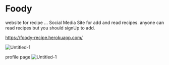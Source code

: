# Foody
website for recipe ...
Social Media Site for add and read recipes.
anyone can read recipes but you should signUp to add.

https://foody-recipe.herokuapp.com/

![Untitled-1](https://user-images.githubusercontent.com/47742500/57831532-fac6e400-77e7-11e9-8c2e-0af0210f5f33.jpg)

profile page
![Untitled-1](https://user-images.githubusercontent.com/47742500/57831664-5b562100-77e8-11e9-8afa-ce9fd3b458a7.jpg)




